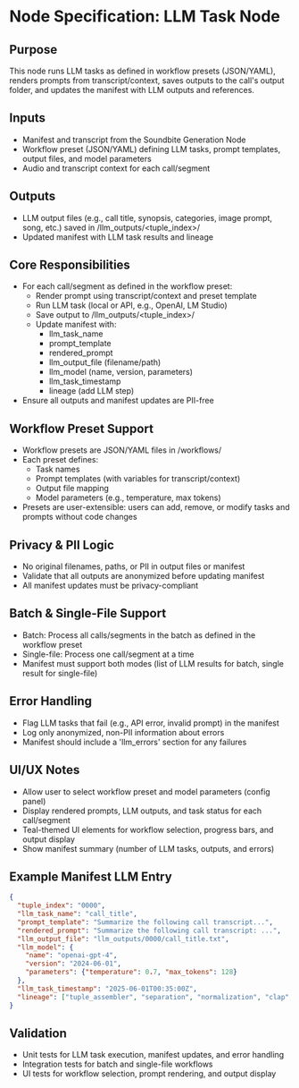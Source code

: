 # Node Specification: LLM Task Node

## Purpose
This node runs LLM tasks as defined in workflow presets (JSON/YAML), renders prompts from transcript/context, saves outputs to the call's output folder, and updates the manifest with LLM outputs and references.

## Inputs
- Manifest and transcript from the Soundbite Generation Node
- Workflow preset (JSON/YAML) defining LLM tasks, prompt templates, output files, and model parameters
- Audio and transcript context for each call/segment

## Outputs
- LLM output files (e.g., call title, synopsis, categories, image prompt, song, etc.) saved in /llm_outputs/<tuple_index>/
- Updated manifest with LLM task results and lineage

## Core Responsibilities
- For each call/segment as defined in the workflow preset:
  - Render prompt using transcript/context and preset template
  - Run LLM task (local or API, e.g., OpenAI, LM Studio)
  - Save output to /llm_outputs/<tuple_index>/
  - Update manifest with:
    - llm_task_name
    - prompt_template
    - rendered_prompt
    - llm_output_file (filename/path)
    - llm_model (name, version, parameters)
    - llm_task_timestamp
    - lineage (add LLM step)
- Ensure all outputs and manifest updates are PII-free

## Workflow Preset Support
- Workflow presets are JSON/YAML files in /workflows/
- Each preset defines:
  - Task names
  - Prompt templates (with variables for transcript/context)
  - Output file mapping
  - Model parameters (e.g., temperature, max tokens)
- Presets are user-extensible: users can add, remove, or modify tasks and prompts without code changes

## Privacy & PII Logic
- No original filenames, paths, or PII in output files or manifest
- Validate that all outputs are anonymized before updating manifest
- All manifest updates must be privacy-compliant

## Batch & Single-File Support
- Batch: Process all calls/segments in the batch as defined in the workflow preset
- Single-file: Process one call/segment at a time
- Manifest must support both modes (list of LLM results for batch, single result for single-file)

## Error Handling
- Flag LLM tasks that fail (e.g., API error, invalid prompt) in the manifest
- Log only anonymized, non-PII information about errors
- Manifest should include a 'llm_errors' section for any failures

## UI/UX Notes
- Allow user to select workflow preset and model parameters (config panel)
- Display rendered prompts, LLM outputs, and task status for each call/segment
- Teal-themed UI elements for workflow selection, progress bars, and output display
- Show manifest summary (number of LLM tasks, outputs, and errors)

## Example Manifest LLM Entry
```json
{
  "tuple_index": "0000",
  "llm_task_name": "call_title",
  "prompt_template": "Summarize the following call transcript...",
  "rendered_prompt": "Summarize the following call transcript: ...",
  "llm_output_file": "llm_outputs/0000/call_title.txt",
  "llm_model": {
    "name": "openai-gpt-4",
    "version": "2024-06-01",
    "parameters": {"temperature": 0.7, "max_tokens": 128}
  },
  "llm_task_timestamp": "2025-06-01T00:35:00Z",
  "lineage": ["tuple_assembler", "separation", "normalization", "clap", "diarization", "transcription", "soundbite", "llm_task"]
}
```

## Validation
- Unit tests for LLM task execution, manifest updates, and error handling
- Integration tests for batch and single-file workflows
- UI tests for workflow selection, prompt rendering, and output display 